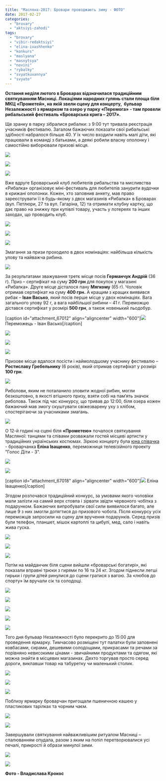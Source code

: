 ```yaml
---
title: "Масляна-2017: Бровари проводжають зиму - ФОТО"
date: 2017-02-27
categories: 
  - "brovary"
  - "aktsiyi-zahodi"
tags: 
  - "brovary"
  - "vibir-redaktsiyi"
  - "elina-ivashhenko"
  - "konkurs"
  - "maslyana"
  - "masnytsya"
  - "novini"
  - "rybalky"
  - "svyatkuvannya"
  - "svyato"
---
```


**Остання неділя лютого в Броварах відзначилася традиційним святкуванням Масниці. Локаціями народних гулянь стали площа біля МКЦ «Прометей», на якій звели сцену для концерту,  бульвар Незалежності з ярмарком та озеро у парку «Перемога» - там провели рибальський фестиваль «Броварська крига – 2017».**

Ще зранку в парку зібралися рибалки: з 9:00 тут тривала реєстрація учасників фестивалю. Загалом бажаючих показати свої рибальські здібності набралося більше 40. У їх число входили навіть малі діти, які працювали в команді з батьками, а деякі робили власну ополонку і самостійно виборювали призові місця.

[![](https://mpz.brovary.org/wp-content/uploads/2017/02/maslyana-12.jpg)](https://mpz.brovary.org/wp-content/uploads/2017/02/maslyana-12.jpg)

[![](https://mpz.brovary.org/wp-content/uploads/2017/02/maslyana-27.jpg)](https://mpz.brovary.org/wp-content/uploads/2017/02/maslyana-27.jpg)

[![](https://mpz.brovary.org/wp-content/uploads/2017/02/maslyana-26.jpg)](https://mpz.brovary.org/wp-content/uploads/2017/02/maslyana-26.jpg)

Вже вдруге Броварський клуб любителів рибальства та мисливства «Рибалка» організовує міні-фестиваль для любителів занурити вудочки в крижані ополонки. Кожен, хто заповнив анкету, мав право зареєструвати її в будь-якому з двох магазинів «Рибалка» в Броварах (вул. Петлюри, 27 та вул. Гагаріна, 12) та отримати клубну картку, що дає право на знижку при купівлі товару, участь у лотереях та інших заходах, що проводить клуб.

[![](https://mpz.brovary.org/wp-content/uploads/2017/02/maslyana.jpg)](https://mpz.brovary.org/wp-content/uploads/2017/02/maslyana.jpg)

[![](https://mpz.brovary.org/wp-content/uploads/2017/02/maslyana-13.jpg)](https://mpz.brovary.org/wp-content/uploads/2017/02/maslyana-13.jpg)

[![](https://mpz.brovary.org/wp-content/uploads/2017/02/maslyana-30.jpg)](https://mpz.brovary.org/wp-content/uploads/2017/02/maslyana-30.jpg)

Змагання за призи проходило в двох номінаціях: найбільша кількість улову та найважча рибина.

[![](https://mpz.brovary.org/wp-content/uploads/2017/02/maslyana-33.jpg)](https://mpz.brovary.org/wp-content/uploads/2017/02/maslyana-33.jpg)

За результатами зважування третє місце посів **Германчук Андрій** (36 г). Приз – сертифікат на суму **200 грн** для покупок у магазині «Рибалка». Друге місце дісталося пану **Мягкому** (65 г). Чоловік отримав сертифікат на суму **400 грн.** А кращим з кращих виявився рибак – **Іван Васько**, який посів перше місце у двох номінаціях. Вага загального улову 92 г, а вага найбільшої рибини – 41 г. Переможцю дістався сертифікат у розмірі **500 грн**, а також новенький льодобур.

\[caption id="attachment\_67012" align="aligncenter" width="600"\][![](https://mpz.brovary.org/wp-content/uploads/2017/02/maslyana-38.jpg)](https://mpz.brovary.org/wp-content/uploads/2017/02/maslyana-38.jpg) Переможець - Іван Васько\[/caption\]

[![](https://mpz.brovary.org/wp-content/uploads/2017/02/maslyana-37.jpg)](https://mpz.brovary.org/wp-content/uploads/2017/02/maslyana-37.jpg)

[![](https://mpz.brovary.org/wp-content/uploads/2017/02/maslyana-36.jpg)](https://mpz.brovary.org/wp-content/uploads/2017/02/maslyana-36.jpg)

[![](https://mpz.brovary.org/wp-content/uploads/2017/02/maslyana-34.jpg)](https://mpz.brovary.org/wp-content/uploads/2017/02/maslyana-34.jpg)

Призове місце вдалося посісти і наймолодшому учаснику фестивалю – **Ростиславу Гребельнику** (6 років), який отримав сертифікат у розмірі **100 грн**.

[![](https://mpz.brovary.org/wp-content/uploads/2017/02/maslyana-39.jpg)](https://mpz.brovary.org/wp-content/uploads/2017/02/maslyana-39.jpg)

Риболови, яким не поталанило зловити жодної рибин, могли безкоштовно, в якості втішного призу, взяти собі на пам’ять значок риболова. Також під час конкурсу, що тривав до 12:00, біля озера кожен бажаючий мав змогу скуштувати свіжезварену уху з хлібом, спостерігаючи за учасниками змагань.

[![](https://mpz.brovary.org/wp-content/uploads/2017/02/maslyana-24.jpg)](https://mpz.brovary.org/wp-content/uploads/2017/02/maslyana-24.jpg)

О 12-й годині на сцені біля **«Прометею»** почалося святкування Масляної: танцями та співами розважали гостей місцеві артисти у традиційних українських костюмах. Зіркою концерту була [юна співачка](https://mpz.brovary.org/brovarchanka-elina-ivashhenko-na-golos-dity-u-mene-ye-shans-buty-u-finali/) - броварчанка **Еліна Іващенко**, переможниця телевізійного проекту "Голос Діти - 3".

[![](https://mpz.brovary.org/wp-content/uploads/2017/02/maslyana-4.jpg)](https://mpz.brovary.org/wp-content/uploads/2017/02/maslyana-4.jpg)

[![](https://mpz.brovary.org/wp-content/uploads/2017/02/maslyana-43.jpg)](https://mpz.brovary.org/wp-content/uploads/2017/02/maslyana-43.jpg)

\[caption id="attachment\_67018" align="aligncenter" width="600"\][![](https://mpz.brovary.org/wp-content/uploads/2017/02/maslyana-44.jpg)](https://mpz.brovary.org/wp-content/uploads/2017/02/maslyana-44.jpg) Еліна Іващенко\[/caption\]

Згодом розпочався традиційний конкурс, за умовами якого чоловіки мали залізти на самий верх стовпа і зірвати звідти червоного чобітка з подарунком. Бажаючих випробувати свої сили виявилося багато, але лише 9 з них змогли дотягтися до призового чобота. Після конкурсу усіх переможців запросили на сцену для вручення подарунків. Серед призів були телефон, планшет, мішок картоплі та цибулі, мед, сало і навіть жива гуска.

[![](https://mpz.brovary.org/wp-content/uploads/2017/02/maslyana-48.jpg)](https://mpz.brovary.org/wp-content/uploads/2017/02/maslyana-48.jpg)

[![](https://mpz.brovary.org/wp-content/uploads/2017/02/maslyana-6.jpg)](https://mpz.brovary.org/wp-content/uploads/2017/02/maslyana-6.jpg)

[![](https://mpz.brovary.org/wp-content/uploads/2017/02/maslyana-50.jpg)](https://mpz.brovary.org/wp-content/uploads/2017/02/maslyana-50.jpg)

Потім на майданчик біля сцени вийшли «броварські богатирі», які показали вправні трюки з гирями по 16 та 24 кг. Згодом піднесли легші гирьки і групи дітей ринулися до сцени гратися з вагою. За «любов до спорту» їм вручали сік та солодощі.

[![](https://mpz.brovary.org/wp-content/uploads/2017/02/maslyana-7.jpg)](https://mpz.brovary.org/wp-content/uploads/2017/02/maslyana-7.jpg)

[![](https://mpz.brovary.org/wp-content/uploads/2017/02/maslyana-8.jpg)](https://mpz.brovary.org/wp-content/uploads/2017/02/maslyana-8.jpg)

[![](https://mpz.brovary.org/wp-content/uploads/2017/02/maslyana-9.jpg)](https://mpz.brovary.org/wp-content/uploads/2017/02/maslyana-9.jpg)

[![](https://mpz.brovary.org/wp-content/uploads/2017/02/maslyana-3.jpg)](https://mpz.brovary.org/wp-content/uploads/2017/02/maslyana-3.jpg)

[![](https://mpz.brovary.org/wp-content/uploads/2017/02/maslyana-10.jpg)](https://mpz.brovary.org/wp-content/uploads/2017/02/maslyana-10.jpg)

Того дня бульвар Незалежності було перекрито до 15:00 для проведення ярмарку. Тимчасово розміщені тут палатки були заповнені ковбасами, сирами, дешевими солодощами, прикрасами та речами за порівняно невисокими цінами - звичайними продуктами та одягом, які можна знайти в місцевих магазинах. Дехто торгував просто серед дороги, виклавши товар на табуретку чи маленький столик.

[![](https://mpz.brovary.org/wp-content/uploads/2017/02/maslyana-40.jpg)](https://mpz.brovary.org/wp-content/uploads/2017/02/maslyana-40.jpg)

[![](https://mpz.brovary.org/wp-content/uploads/2017/02/maslyana-19.jpg)](https://mpz.brovary.org/wp-content/uploads/2017/02/maslyana-19.jpg)

[![](https://mpz.brovary.org/wp-content/uploads/2017/02/maslyana-17.jpg)](https://mpz.brovary.org/wp-content/uploads/2017/02/maslyana-17.jpg)

Поблизу ярмарку броварчан пригощали пшеничною кашею у пластикових тарілках та чорним чаєм.

[![](https://mpz.brovary.org/wp-content/uploads/2017/02/maslyana-42.jpg)](https://mpz.brovary.org/wp-content/uploads/2017/02/maslyana-42.jpg)

[![](https://mpz.brovary.org/wp-content/uploads/2017/02/maslyana-2.jpg)](https://mpz.brovary.org/wp-content/uploads/2017/02/maslyana-2.jpg)

Завершували святкування найважливішим ритуалом Масниці – спалюванням опудала, разом з яким на попіл перетворювалися усі печалі, прикрості й образи минулої зими.

[![](https://mpz.brovary.org/wp-content/uploads/2017/02/maslyana-45.jpg)](https://mpz.brovary.org/wp-content/uploads/2017/02/maslyana-45.jpg)

[![](https://mpz.brovary.org/wp-content/uploads/2017/02/maslyana-1.jpg)](https://mpz.brovary.org/wp-content/uploads/2017/02/maslyana-1.jpg)

**Фото - Владислава Крокос**
